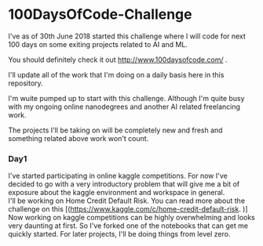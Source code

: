 # 100DaysOfCode-Challenge
I've as of 30th June 2018 started this challenge where I will code for next 100 days on some exiting projects related to AI and ML.

You should definitely check it out http://www.100daysofcode.com/ .

I'll update all of the work that I'm doing on a daily basis here in this repository. 

I'm wuite pumped up to start with this challenge. Although I'm quite busy with my ongoing online nanodegrees and another AI related freelancing work. 

The projects I'll be taking on will be completely new and fresh and something related above work won't count.

### Day1
I've started participating in online kaggle competitions. For now I've decided to go with a very introductory problem that will give me a bit of exposure about the kaggle environment and workspace in general.  
I'll be working on Home Credit Default Risk. You can read more about the challenge on this [(https://www.kaggle.com/c/home-credit-default-risk. )]
Now working on kaggle competitions can be highly overwhelming and looks very daunting at first. So I've forked one of the notebooks that can get me quickly started. For later projects, I'll be doing things from level zero. 
